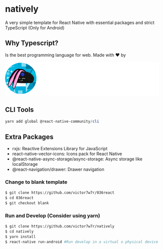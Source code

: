 # natively

A very simple template for React Native with essential packages and strict TypeScript (Only for Android)

## Why Typescript?

Is the best programming language for web. Made with ❤️ by

![Alt text](brandwhite.png?raw=true "Title")

## CLI Tools

``` powershell
yarn add global @react-native-community/cli
```

## Extra Packages

- rxjs: Reactive Extensions Library for JavaScript
- react-native-vector-icons: Icons pack for React Native
- @react-native-async-storage/async-storage: Async storage like localStorage
- @react-navigation/drawer: Drawer navigation

### Change to blank template

``` bash
$ git clone https://github.com/victor7w7r/036react
$ cd 036react
$ git checkout blank
```

### Run and Develop (Consider using yarn)

``` bash
$ git clone https://github.com/victor7w7r/natively
$ cd natively
$ yarn install
$ react-native run-android #Run develop in a virtual o physical device
```

